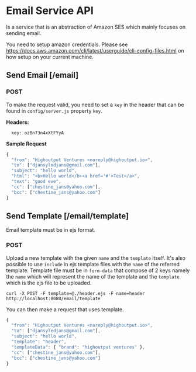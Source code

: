 # Email Service API
Is a service that is an abstraction of Amazon SES which mainly focuses on sending email.

You need to setup amazon credentials. Please see https://docs.aws.amazon.com/cli/latest/userguide/cli-config-files.html on how setup on your current machine.

## Send Email [/email]
### POST
To make the request valid, you need to set a `key` in the header that can be found in `config/server.js` property `key`.

**Headers:**
```
  key: ozBn73n4xXtFYyA
```

**Sample Request**
```javascript
{
  "from": "Highoutput Ventures <noreply@highoutput.io>",
  "to": ["djansyledjans@gmail.com"],
  "subject": "hello world",
  "html": "<b>Hello world</b><a href='#'>Test</a>",
  "text": "good eve",
  "cc": ["chestine_jans@yahoo.com"],
  "bcc": ["chestine_jans@yahoo.com"]
}
```

## Send Template [/email/template]
Email template must be in ejs format.

### POST
Upload a new template with the given `name` and the `template` itself. It's also possible to use `include` in ejs template files with the `name` of the referred template. Template file must be in `form-data` that compose of 2 keys namely the `name` which will represent the name of the template and the `template` which is the ejs file to be uploaded.

```
curl -X POST -F template=@./header.ejs -F name=header http://localhost:8080/email/template
```

You can then make a request that uses template.
```javascript
{
  "from": "Highoutput Ventures <noreply@highoutput.io>",
  "to": ["djansyledjans@gmail.com"],
  "subject": "hello world",
  "template": "header",
  "templateData": { "brand": "highoutput ventures" },
  "cc": ["chestine_jans@yahoo.com"],
  "bcc": ["chestine_jans@yahoo.com"]
}
```
